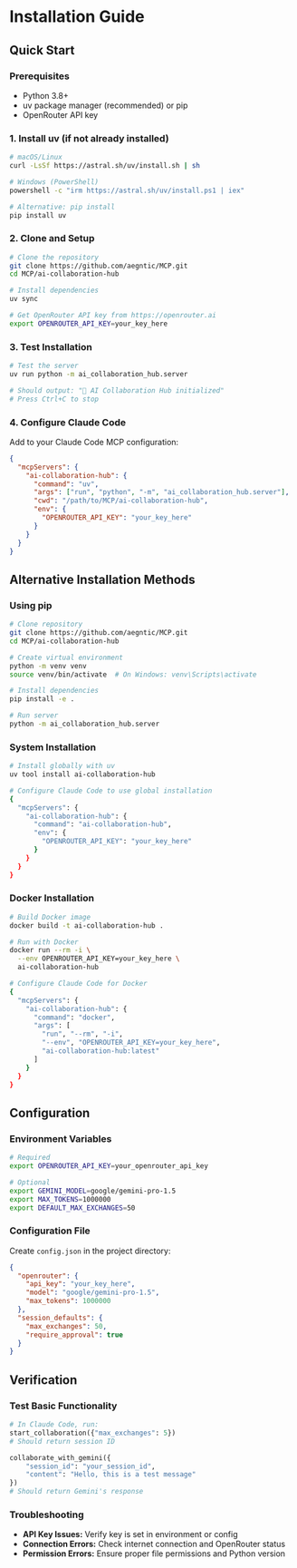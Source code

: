 # Installation Guide

## Quick Start

### Prerequisites
- Python 3.8+
- uv package manager (recommended) or pip
- OpenRouter API key

### 1. Install uv (if not already installed)
```bash
# macOS/Linux
curl -LsSf https://astral.sh/uv/install.sh | sh

# Windows (PowerShell)
powershell -c "irm https://astral.sh/uv/install.ps1 | iex"

# Alternative: pip install
pip install uv
```

### 2. Clone and Setup
```bash
# Clone the repository
git clone https://github.com/aegntic/MCP.git
cd MCP/ai-collaboration-hub

# Install dependencies
uv sync

# Get OpenRouter API key from https://openrouter.ai
export OPENROUTER_API_KEY=your_key_here
```

### 3. Test Installation
```bash
# Test the server
uv run python -m ai_collaboration_hub.server

# Should output: "🚀 AI Collaboration Hub initialized"
# Press Ctrl+C to stop
```

### 4. Configure Claude Code
Add to your Claude Code MCP configuration:

```json
{
  "mcpServers": {
    "ai-collaboration-hub": {
      "command": "uv",
      "args": ["run", "python", "-m", "ai_collaboration_hub.server"],
      "cwd": "/path/to/MCP/ai-collaboration-hub",
      "env": {
        "OPENROUTER_API_KEY": "your_key_here"
      }
    }
  }
}
```

## Alternative Installation Methods

### Using pip
```bash
# Clone repository
git clone https://github.com/aegntic/MCP.git
cd MCP/ai-collaboration-hub

# Create virtual environment
python -m venv venv
source venv/bin/activate  # On Windows: venv\Scripts\activate

# Install dependencies
pip install -e .

# Run server
python -m ai_collaboration_hub.server
```

### System Installation
```bash
# Install globally with uv
uv tool install ai-collaboration-hub

# Configure Claude Code to use global installation
{
  "mcpServers": {
    "ai-collaboration-hub": {
      "command": "ai-collaboration-hub",
      "env": {
        "OPENROUTER_API_KEY": "your_key_here"
      }
    }
  }
}
```

### Docker Installation
```bash
# Build Docker image
docker build -t ai-collaboration-hub .

# Run with Docker
docker run --rm -i \
  --env OPENROUTER_API_KEY=your_key_here \
  ai-collaboration-hub

# Configure Claude Code for Docker
{
  "mcpServers": {
    "ai-collaboration-hub": {
      "command": "docker",
      "args": [
        "run", "--rm", "-i",
        "--env", "OPENROUTER_API_KEY=your_key_here",
        "ai-collaboration-hub:latest"
      ]
    }
  }
}
```

## Configuration

### Environment Variables
```bash
# Required
export OPENROUTER_API_KEY=your_openrouter_api_key

# Optional
export GEMINI_MODEL=google/gemini-pro-1.5
export MAX_TOKENS=1000000
export DEFAULT_MAX_EXCHANGES=50
```

### Configuration File
Create `config.json` in the project directory:
```json
{
  "openrouter": {
    "api_key": "your_key_here",
    "model": "google/gemini-pro-1.5",
    "max_tokens": 1000000
  },
  "session_defaults": {
    "max_exchanges": 50,
    "require_approval": true
  }
}
```

## Verification

### Test Basic Functionality
```python
# In Claude Code, run:
start_collaboration({"max_exchanges": 5})
# Should return session ID

collaborate_with_gemini({
    "session_id": "your_session_id",
    "content": "Hello, this is a test message"
})
# Should return Gemini's response
```

### Troubleshooting
- **API Key Issues:** Verify key is set in environment or config
- **Connection Errors:** Check internet connection and OpenRouter status
- **Permission Errors:** Ensure proper file permissions and Python version